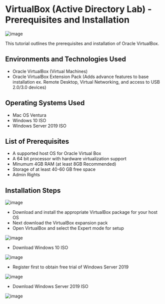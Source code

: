 # VirtualBox (Active Directory Lab) - Prerequisites and Installation
![image](https://github.com/user-attachments/assets/d341aa27-38e2-4010-a238-9fbbd122516b)


This tutorial outlines the prerequisites and installation of Oracle VirtualBox.<br />


<h2>Environments and Technologies Used</h2>

- Oracle VirtualBox (Virtual Machines)
- Oracle VirtualBox Extension Pack (Adds advance features to base installation ex. Remote Desktop, Virtual Networking, and access to USB 2.0/3.0 devices)

<h2>Operating Systems Used </h2>

- Mac OS Ventura
- Windows 10 ISO
- Windows Server 2019 ISO


<h2>List of Prerequisites</h2>

- A supported host OS for Oracle Virtual Box
- A 64 bit processor with hardware virtualization support
- Minumum 4GB RAM (at least 8GB Recommended)
- Storage of at least 40-60 GB free space
- Admin Rights

<h2>Installation Steps</h2>

![image](https://github.com/user-attachments/assets/509acce0-a3ae-4f8f-b51e-b21f5dfec0a8)


- Download and install the appropriate VirtualBox package for your host OS
- Next download the VirtualBox expansion pack
- Open VirtualBox and select the Expert mode for setup

![image](https://github.com/user-attachments/assets/5d4dbc38-6b84-474f-8683-0f55b498d1c8)

- Download Windows 10 ISO

![image](https://github.com/user-attachments/assets/2b936038-b836-4273-a26e-53952a38f1c1)

- Register first to obtain free trial of Windows Server 2019

![image](https://github.com/user-attachments/assets/e1490645-9839-4dd0-a529-cfba80ee8e0e)

- Download Windows Server 2019 ISO

![image](https://github.com/user-attachments/assets/7a9cdb63-d993-40d8-9cb6-2c8a913ef5f1)



